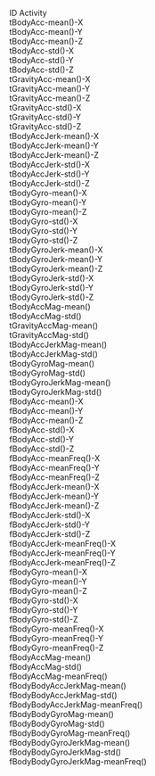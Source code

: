  ID
 Activity                       
 tBodyAcc-mean()-X               
 tBodyAcc-mean()-Y              
 tBodyAcc-mean()-Z               
 tBodyAcc-std()-X               
 tBodyAcc-std()-Y                
 tBodyAcc-std()-Z               
 tGravityAcc-mean()-X            
 tGravityAcc-mean()-Y           
 tGravityAcc-mean()-Z            
 tGravityAcc-std()-X            
 tGravityAcc-std()-Y             
 tGravityAcc-std()-Z            
 tBodyAccJerk-mean()-X           
 tBodyAccJerk-mean()-Y          
 tBodyAccJerk-mean()-Z           
 tBodyAccJerk-std()-X           
 tBodyAccJerk-std()-Y            
 tBodyAccJerk-std()-Z           
 tBodyGyro-mean()-X              
 tBodyGyro-mean()-Y             
 tBodyGyro-mean()-Z              
 tBodyGyro-std()-X              
 tBodyGyro-std()-Y               
 tBodyGyro-std()-Z              
 tBodyGyroJerk-mean()-X          
 tBodyGyroJerk-mean()-Y         
 tBodyGyroJerk-mean()-Z          
 tBodyGyroJerk-std()-X          
 tBodyGyroJerk-std()-Y           
 tBodyGyroJerk-std()-Z          
 tBodyAccMag-mean()              
 tBodyAccMag-std()              
 tGravityAccMag-mean()           
 tGravityAccMag-std()           
 tBodyAccJerkMag-mean()          
 tBodyAccJerkMag-std()          
 tBodyGyroMag-mean()             
 tBodyGyroMag-std()             
 tBodyGyroJerkMag-mean()         
 tBodyGyroJerkMag-std()         
 fBodyAcc-mean()-X               
 fBodyAcc-mean()-Y              
 fBodyAcc-mean()-Z               
 fBodyAcc-std()-X               
 fBodyAcc-std()-Y                
 fBodyAcc-std()-Z               
 fBodyAcc-meanFreq()-X           
 fBodyAcc-meanFreq()-Y          
 fBodyAcc-meanFreq()-Z           
 fBodyAccJerk-mean()-X          
 fBodyAccJerk-mean()-Y           
 fBodyAccJerk-mean()-Z          
 fBodyAccJerk-std()-X            
 fBodyAccJerk-std()-Y           
 fBodyAccJerk-std()-Z            
 fBodyAccJerk-meanFreq()-X      
 fBodyAccJerk-meanFreq()-Y       
 fBodyAccJerk-meanFreq()-Z      
 fBodyGyro-mean()-X              
 fBodyGyro-mean()-Y             
 fBodyGyro-mean()-Z              
 fBodyGyro-std()-X              
 fBodyGyro-std()-Y               
 fBodyGyro-std()-Z              
 fBodyGyro-meanFreq()-X          
 fBodyGyro-meanFreq()-Y         
 fBodyGyro-meanFreq()-Z          
 fBodyAccMag-mean()             
 fBodyAccMag-std()               
 fBodyAccMag-meanFreq()         
 fBodyBodyAccJerkMag-mean()      
 fBodyBodyAccJerkMag-std()      
 fBodyBodyAccJerkMag-meanFreq()  
 fBodyBodyGyroMag-mean()        
 fBodyBodyGyroMag-std()          
 fBodyBodyGyroMag-meanFreq()    
 fBodyBodyGyroJerkMag-mean()     
 fBodyBodyGyroJerkMag-std()     
 fBodyBodyGyroJerkMag-meanFreq()
